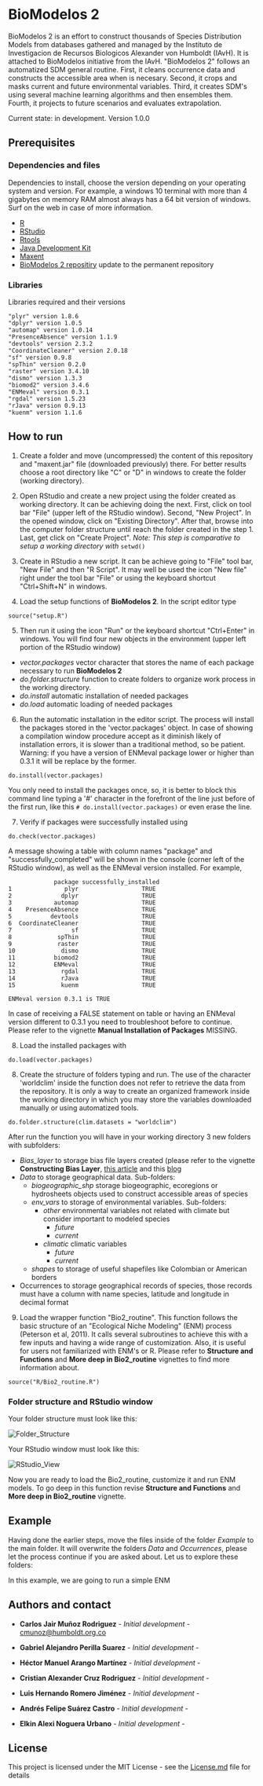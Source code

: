 # BioModelos 2

BioModelos 2 is an effort to construct thousands of Species Distribution Models from databases gathered and managed by the Instituto de Investigacion de Recursos Biologicos Alexander von Humboldt (IAvH). It is attached to BioModelos initiative from the IAvH. "BioModelos 2" follows an automatized SDM general routine. First, it cleans occurrence data and constructs the accessible area when is necesary. Second, it crops and masks current and future environmental variables. Third, it creates SDM's using several machine learning algorithms and then ensembles them. Fourth, it projects to future scenarios and evaluates extrapolation.

Current state: in development. Version 1.0.0

## Prerequisites

### Dependencies and files

Dependencies to install, choose the version depending on your operating system and version. For example, a windows 10 terminal with more than 4 gigabytes on memory RAM almost always has a 64 bit version of windows. Surf on the web in case of more information.

* [R](https://cran.r-project.org/mirrors.html)
* [RStudio](https://www.rstudio.com/products/rstudio/download/#download)
* [Rtools](https://cran.r-project.org/bin/windows/Rtools/)
* [Java Development Kit](https://www.oracle.com/java/technologies/javase/javase-jdk8-downloads.html)
* [Maxent](https://drive.google.com/file/d/1a-0QPZyqk9DFWEm7rSreBTYiuTJDgABR/view)
* [BioModelos 2 repositiry](https://github.com/cmunozr/16kproject_IAVH) update to the permanent repository

### Libraries
Libraries required and their versions

```
"plyr" version 1.8.6
"dplyr" version 1.0.5
"automap" version 1.0.14
"PresenceAbsence" version 1.1.9
"devtools" version 2.3.2
"CoordinateCleaner" version 2.0.18
"sf" version 0.9.8
"spThin" version 0.2.0
"raster" version 3.4.10
"dismo" version 1.3.3
"biomod2" version 3.4.6
"ENMeval" version 0.3.1
"rgdal" version 1.5.23
"rJava" version 0.9.13
"kuenm" version 1.1.6
```

## How to run

1. Create a folder and move (uncompressed) the content of this repository and "maxent.jar" file (downloaded previously) there. For better results choose a root directory like "C" or "D" in windows to create the folder (working directory).

2. Open RStudio and create a new project using the folder created as working directory. It can be achieving doing the next. First, click on tool bar "File" (upper left of the RStudio window). Second, "New Project". In the opened window, click on "Existing Directory". After that, browse into the computer folder structure until reach the folder created in the step 1. Last, get click on "Create Project". *Note: This step is comparative to setup a working directory with* `setwd()`

3.  Create in RStudio a new script. It can be achieve going to "File" tool bar, "New File" and then "R Script". It may well be used the icon "New file" right under the tool bar "File" or using the keyboard shortcut "Ctrl+Shift+N" in windows.

4. Load the setup functions of **BioModelos 2**. In the script editor type 

```
source("setup.R")
``` 

5. Then run it using the icon "Run" or the keyboard shortcut "Ctrl+Enter" in windows. You will find four new objects in the environment (upper left portion of the RStudio window)
+ *vector.packages* vector character that stores the name of each package necessary to run **BioModelos 2**
+ *do.folder.structure* function to create folders to organize work process in the working directory.
+ *do.install* automatic installation of needed packages
+ *do.load* automatic loading of needed packages

6. Run the automatic installation in the editor script. The process will install the packages stored in the 'vector.packages' object. In case of showing a compilation window procedure accept as it diminish likely of installation errors, it is slower than a traditional method, so be patient. Warning: if you have a version of ENMeval package lower or higher than 0.3.1 it will be replace by the former.
```
do.install(vector.packages)
``` 

You only need to install the packages once, so, it is better to block this command line typing a '#' character in the forefront of the line just before of the first run, like this `# do.install(vector.packages)` or even erase the line. 

7. Verify if packages were successfully installed using
```
do.check(vector.packages)
``` 
A message showing a table with column names "package" and "successfully_completed" will be shown in the console (corner left of the RStudio window), as well as the ENMeval version installed. For example,

```
             package successfully_installed
1               plyr                  TRUE
2              dplyr                  TRUE
3            automap                  TRUE
4    PresenceAbsence                  TRUE
5           devtools                  TRUE
6  CoordinateCleaner                  TRUE
7                 sf                  TRUE
8             spThin                  TRUE
9             raster                  TRUE
10             dismo                  TRUE
11           biomod2                  TRUE
12           ENMeval                  TRUE
13             rgdal                  TRUE
14             rJava                  TRUE
15             kuenm                  TRUE

ENMeval version 0.3.1 is TRUE
```

In case of receiving a FALSE statement on table or having an ENMeval version different to 0.3.1 you need to troubleshoot before to continue. Please refer to the vignette **Manual Installation of Packages** MISSING.

8. Load the installed packages with

```
do.load(vector.packages)
``` 
8. Create the structure of folders typing and run. The use of the character 'worldclim' inside the function does not refer to retrieve the data from the repository. It is only a way to create an organized framework inside the working directory in which you may store the variables downloaded manually or using automatized tools. 

```
do.folder.structure(clim.datasets = "worldclim")
``` 
After run the function you will have in your working directory 3 new folders with subfolders:

* *Bias_layer* to storage bias file layers created (please refer to the vignette **Constructing Bias Layer**, [this article](https://onlinelibrary.wiley.com/doi/10.1111/j.1600-0587.2013.07872.x) and this [blog](https://scottrinnan.wordpress.com/2015/08/31/how-to-construct-a-bias-file-with-r-for-use-in-maxent-modeling/)
* *Data* to storage geographical data. Sub-folders:
  + *biogeographic_shp* storage biogeographic, ecoregions or hydrosheets objects used to construct accessible areas of species
  + *env_vars* to storage of environmental variables. Sub-folders:
    + *other* environmental variables not related with climate but consider important to modeled species
      + *future*
      + *current*
    + *climatic* climatic variables
      + *future*
      + *current*
  + *shapes* to storage of useful shapefiles like Colombian or American borders
* Occurrences to storage geographical records of species, those records must have a column with name species, latitude and longitude in decimal format 

9. Load the wrapper function "Bio2_routine". This function follows the basic structure of an "Ecological Niche Modeling" (ENM) process (Peterson et al, 2011). It calls several subroutines to achieve this with a few inputs and having a wide range of customization. Also, it is useful for users not familiarized with ENM's or R. Please refer to **Structure and Functions** and **More deep in Bio2_routine** vignettes to find more information about. 

```
source("R/Bio2_routine.R")
``` 

### Folder structure and RStudio window

Your folder structure must look like this:

![Folder_Structure](Folder_Structure.PNG)

Your RStudio window must look like this:

![RStudio_View](RStudio_View.JPG)


Now you are ready to load the Bio2_routine, customize it and run ENM models. To go deep in this function revise **Structure and Functions** and **More deep in Bio2_routine** vignette.

## Example

Having done the earlier steps, move the files inside of the folder *Example* to the main folder. It will overwrite the folders *Data* and *Occurrences*, please let the process continue if you are asked about. Let us to explore these folders:


In this example, we are going to run a simple ENM 



## Authors and contact

* **Carlos Jair Muñoz Rodriguez** - *Initial development* - [cmunoz@humboldt.org.co](cmunoz@humboldt.org.co)

* **Gabriel Alejandro Perilla Suarez** - *Initial development* - 

* **Héctor Manuel Arango Martínez** - *Initial development* - 

* **Cristian Alexander Cruz Rodriguez** - *Initial development* - 

* **Luis Hernando Romero Jiménez** - *Initial development* - 

* **Andrés Felipe Suárez Castro** - *Initial development* - 

* **Elkin Alexi Noguera Urbano** - *Initial development* - 


## License

This project is licensed under the MIT License - see the [License.md](License.md) file for details
